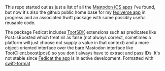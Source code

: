 This repo started out as just a list of all the [Mastodon iOS apps](iosapps.md) I've found, but now it's also the github public home base for my [fediverse app](https://fedicat.com/) in progress and an associated Swift package with some possibly useful reusable code.

The package Fedicat includes [TootSDK](https://github.com/technicat/TootSDK) extensions such as predicates like Post.isBoosted which treat nil as false (not always correct, sometimes a platform will just choose not supply a value in that context) and a more object-oriented interface over the bare Mastodon interface like TootClient.boost(post) so you don't always have to extract and pass IDs. It's not stable since [Fedicat the app](https://fedicat.com/) is in active development. Formatted with [swift-format](https://github.com/apple/swift-format)

